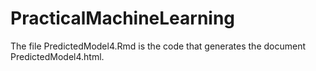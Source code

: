 # PracticalMachineLearning
The file PredictedModel4.Rmd is the code that generates the document PredictedModel4.html.
